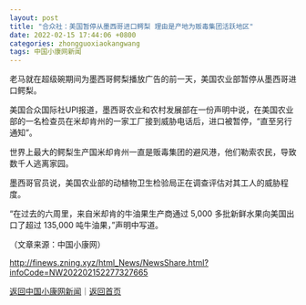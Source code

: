 ```yaml
---
layout: post
title: "合众社：美国暂停从墨西哥进口鳄梨 理由是产地为贩毒集团活跃地区"
date: 2022-02-15 17:44:06 +0800
categories: zhongguoxiaokangwang
tags: 中国小康网新闻
---
```

<p>老马就在超级碗期间为墨西哥鳄梨播放广告的前一天，美国农业部暂停从墨西哥进口鳄梨。</p><p>美国合众国际社UPI报道，墨西哥农业和农村发展部在一份声明中说，在美国农业部的一名检查员在米却肯州的一家工厂接到威胁电话后，进口被暂停，“直至另行通知”。</p><p>世界上最大的鳄梨生产国米却肯州一直是贩毒集团的避风港，他们勒索农民，导致数千人逃离家园。</p><p>墨西哥官员说，美国农业部的动植物卫生检验局正在调查评估对其工人的威胁程度。</p><p>“在过去的六周里，来自米却肯的牛油果生产商通过 5,000 多批新鲜水果向美国出口了超过 135,000 吨牛油果，”声明中写道。</p><p class="em_media">（文章来源：中国小康网）</p>

<http://finews.zning.xyz/html_News/NewsShare.html?infoCode=NW202202152277327665>

[返回中国小康网新闻](//finews.withounder.com/category/zhongguoxiaokangwang.html)｜[返回首页](//finews.withounder.com/)
